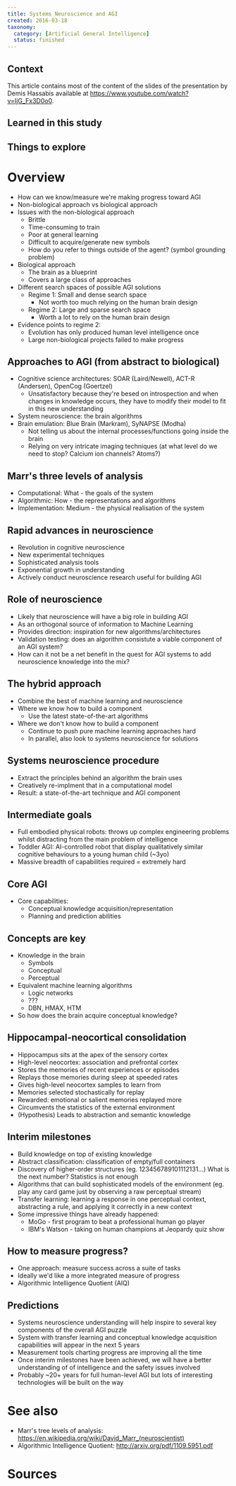 ```yaml
---
title: Systems Neuroscience and AGI
created: 2016-03-18
taxonomy:
  category: [Artificial General Intelligence]
  status: finished
---
```


## Context

This article contains most of the content of the slides of the presentation by Demis Hassabis available at https://www.youtube.com/watch?v=IjG_Fx3D0o0.

## Learned in this study

## Things to explore

# Overview
* How can we know/measure we're making progress toward AGI
* Non-biological approach vs biological approach
* Issues with the non-biological approach
	* Brittle
	* Time-consuming to train
	* Poor at general learning
	* Difficult to acquire/generate new symbols
	* How do you refer to things outside of the agent? (symbol grounding problem)
* Biological approach
	* The brain as a blueprint
	* Covers a large class of approaches
* Different search spaces of possible AGI solutions
	* Regime 1: Small and dense search space
		* Not worth too much relying on the human brain design
	* Regime 2: Large and sparse search space
		* Worth a lot to rely on the human brain  design
* Evidence points to regime 2:
	* Evolution has only produced human level intelligence once
	* Large non-biological projects failed to make progress

## Approaches to AGI (from abstract to biological)
* Cognitive science architectures: SOAR (Laird/Newell), ACT-R (Andersen), OpenCog (Goertzel)
	* Unsatisfactory because they're besed on introspection and when changes in knowledge occurs, they have to modify their model to fit in this new understanding
* System neuroscience: the brain algorithms
* Brain emulation: Blue Brain (Markram), SyNAPSE (Modha)
	* Not telling us about the internal processes/functions going inside the brain
	* Relying on very intricate imaging techniques (at what level do we need to stop? Calcium ion channels? Atoms?)

## Marr's three levels of analysis
* Computational: What - the goals of the system
* Algorithmic: How - the representations and algorithms
* Implementation: Medium - the physical realisation of the system

## Rapid advances in neuroscience
* Revolution in cognitive neuroscience
* New experimental techniques
* Sophisticated analysis tools
* Exponential growth in understanding
* Actively conduct neuroscience research useful for building AGI

## Role of neuroscience
* Likely that neuroscience will have a big role in building AGI
* As an orthogonal source of information to Machine Learning
* Provides direction: inspiration for new algorithms/architectures
* Validation testing: does an algorithm consistute a viable component of an AGI system?
* How can it not be a net benefit in the quest for AGI systems to add neuroscience knowledge into the mix?

## The hybrid approach
* Combine the best of machine learning and neuroscience
* Where we know how to build a component
	* Use the latest state-of-the-art algorithms
* Where we don't know how to build a component
	* Continue to push pure machine learning approaches hard
	* In parallel, also look to systems neuroscience for solutions 

## Systems neuroscience procedure
* Extract the principles behind an algorithm the brain uses
* Creatively re-implment that in a computational model
* Result: a state-of-the-art technique and AGI component

## Intermediate goals
* Full embodied physical robots: throws up complex engineering problems whilst distracting from the main problem of intelligence
* Toddler AGI: AI-controlled robot that display qualitatively similar cognitive behaviours to a young human child (~3yo)
* Massive breadth of capabilities required = extremely hard

## Core AGI
* Core capabilities:
	* Conceptual knowledge acquisition/representation
	* Planning and prediction abilities

## Concepts are key
* Knowledge in the brain
	* Symbols
	* Conceptual
	* Perceptual
* Equivalent machine learning algorithms
	* Logic networks
	* ???
	* DBN, HMAX, HTM
* So how does the brain acquire conceptual knowledge?

## Hippocampal-neocortical consolidation
* Hippocampus sits at the apex of the sensory cortex
* High-level neocortex: association and prefrontal cortex
* Stores the memories of recent experiences or episodes
* Replays those memories during sleep at speeded rates
* Gives high-level neocortex samples to learn from
* Memories selected stochastically for replay
* Rewarded: emotional or salient memories replayed more
* Circumvents the statistics of the external environment
* (Hypothesis) Leads to abstraction and semantic knowledge

## Interim milestones
* Build knowledge on top of existing knowledge
* Abstract classification: classification of empty/full containers 
* Discovery of higher-order structures (eg. 123456789101112131...) What is the next number? Statistics is not enough
* Algorithms that can build sophisticated models of the environment (eg. play any card game just by observing a raw perceptual stream)
* Transfer learning: learning a response in one perceptual context, abstracting a rule, and applying it correctly in a new context
* Some impressive things have already happened:
	* MoGo - first program to beat a professional human go player
	* IBM's Watson - taking on human champions at Jeopardy quiz show

## How to measure progress?
* One approach: measure success across a suite of tasks
* Ideally we'd like a more integrated measure of progress
* Algorithmic Intelligence Quotient (AIQ)

## Predictions
* Systems neuroscience understanding will help inspire to several key components of the overall AGI puzzle
* System with transfer learning and conceptual knowledge acquisition capabilities will appear in the next 5 years
* Measurement tools charting progress are improving all the time
* Once interim milestones have been achieved, we will have a better understanding of of intelligence and the safety issues involved
* Probably ~20+ years for full human-level AGI but lots of interesting technologies will be built on the way

# See also
* Marr's tree levels of analysis:  https://en.wikipedia.org/wiki/David_Marr_(neuroscientist)
* Algorithmic Intelligence Quotient:  http://arxiv.org/pdf/1109.5951.pdf

# Sources

